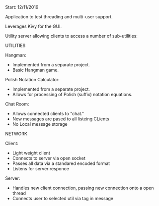 Start: 12/11/2019

Application to test threading and multi-user support.

Leverages Kivy for the GUI.

Utility server allowing clients to access a number of sub-utilities:

UTILITIES

Hangman:
- Implemented from a separate project.
- Basic Hangman game.

Polish Notation Calculator:
- Implemented from a separate project.
- Allows for processing of Polish (suffix) notation equations.

Chat Room:
- Allows connected clients to "chat."
- New messages are pased to all listeing CLients
- No Local message storage

NETWORK

Client: 
- Light weight client
- Connects to server via open socket
- Passes all data via a standared encoded format
- Listens for server responce

Server: 
- Handles new client connection, passing new connection onto a open thread
- Connects user to selected util via tag in message
